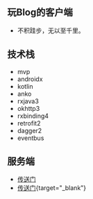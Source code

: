 ## 玩Blog的客户端
- 不积跬步，无以至千里。

## 技术栈
- mvp
- androidx
- kotlin
- anko
- rxjava3
- okhttp3
- rxbinding4
- retrofit2
- dagger2
- eventbus

## 服务端 
- [传送门](https://github.com/yuelaiyuehao123/wanblog-server)
- [传送门](https://github.com/yuelaiyuehao123/wanblog-server){target="_blank"}

